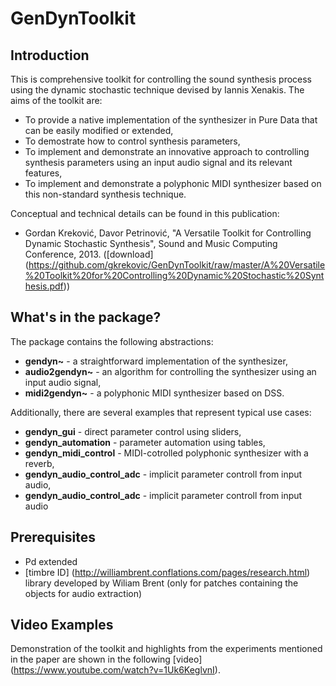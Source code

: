 GenDynToolkit
=============

Introduction
-------------

This is comprehensive toolkit for controlling the sound synthesis process using the dynamic stochastic technique devised by Iannis Xenakis. The aims of the toolkit are:
+ To provide a native implementation of the synthesizer in Pure Data that can be easily modified or extended,
+ To demostrate how to control synthesis parameters,
+ To implement and demonstrate an innovative approach to controlling synthesis parameters using an input audio signal and its relevant features,
+ To implement and demonstrate a polyphonic MIDI synthesizer based on this non-standard synthesis technique.

Conceptual and technical details can be found in this publication: <br>
* Gordan Kreković, Davor Petrinović, "A Versatile Toolkit for Controlling Dynamic Stochastic Synthesis", Sound and Music Computing Conference, 2013. ([download] (https://github.com/gkrekovic/GenDynToolkit/raw/master/A%20Versatile%20Toolkit%20for%20Controlling%20Dynamic%20Stochastic%20Synthesis.pdf))

What's in the package?
-------------

The package contains the following abstractions:
+ **gendyn~** - a straightforward implementation of the synthesizer,
+ **audio2gendyn~** - an algorithm for controlling the synthesizer using an input audio signal,
+ **midi2gendyn~** - a polyphonic MIDI synthesizer based on DSS.
 
Additionally, there are several examples that represent typical use cases:
+ **gendyn_gui** - direct parameter control using sliders,
+ **gendyn_automation** - parameter automation using tables,
+ **gendyn_midi_control** - MIDI-cotrolled polyphonic synthesizer with a reverb,
+ **gendyn_audio_control_adc** - implicit parameter controll from input audio,
+ **gendyn_audio_control_adc** - implicit parameter controll from input audio

Prerequisites
--------------

+ Pd extended
+ [timbre ID] (http://williambrent.conflations.com/pages/research.html) library developed by Wiliam Brent (only for patches containing the objects for audio extraction)


Video Examples
--------------
Demonstration of the toolkit and highlights from the experiments mentioned in the paper are shown in the following [video] (https://www.youtube.com/watch?v=1Uk6KeglvnI).
